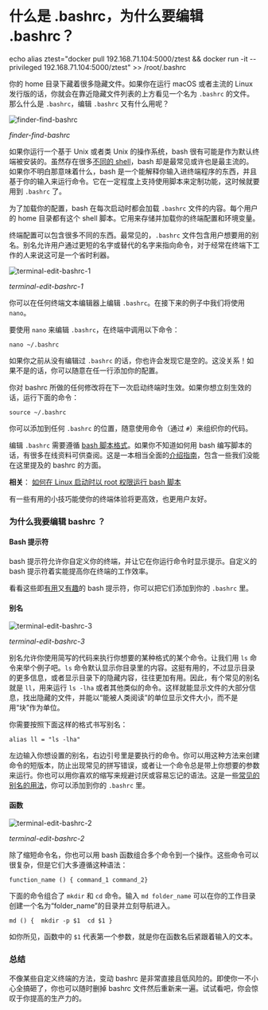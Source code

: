 # 什么是 .bashrc，为什么要编辑 .bashrc？

echo alias ztest="docker pull 192.168.71.104:5000/ztest && docker run -it --privileged 192.168.71.104:5000/ztest" >> /root/.bashrc

你的 home 目录下藏着很多隐藏文件。如果你在运行 macOS 或者主流的 Linux 发行版的话，你就会在靠近隐藏文件列表的上方看见一个名为 `.bashrc` 的文件。那么什么是 `.bashrc`，编辑 `.bashrc` 又有什么用呢？

![finder-find-bashrc](https://img.linux.net.cn/data/attachment/album/201801/31/145506am14t1jmx4tjzq17.png)

*finder-find-bashrc*

如果你运行一个基于 Unix 或者类 Unix 的操作系统，bash 很有可能是作为默认终端被安装的。虽然存在很多[不同的 shell](https://www.maketecheasier.com/alternative-linux-shells/)，bash 却是最常见或许也是最主流的。如果你不明白那意味着什么，bash 是一个能解释你输入进终端程序的东西，并且基于你的输入来运行命令。它在一定程度上支持使用脚本来定制功能，这时候就要用到 `.bashrc` 了。

为了加载你的配置，bash 在每次启动时都会加载 `.bashrc` 文件的内容。每个用户的 home 目录都有这个 shell 脚本。它用来存储并加载你的终端配置和环境变量。

终端配置可以包含很多不同的东西。最常见的，`.bashrc` 文件包含用户想要用的别名。别名允许用户通过更短的名字或替代的名字来指向命令，对于经常在终端下工作的人来说这可是一个省时利器。

![terminal-edit-bashrc-1](https://img.linux.net.cn/data/attachment/album/201801/31/145507bxspgcpiizi4nnng.png)

*terminal-edit-bashrc-1*

你可以在任何终端文本编辑器上编辑 `.bashrc`。在接下来的例子中我们将使用 `nano`。

要使用 `nano` 来编辑 `.bashrc`，在终端中调用以下命令：

```
nano ~/.bashrc
```

如果你之前从没有编辑过 `.bashrc` 的话，你也许会发现它是空的。这没关系！如果不是的话，你可以随意在任一行添加你的配置。

你对 bashrc 所做的任何修改将在下一次启动终端时生效。如果你想立刻生效的话，运行下面的命令：

```
source ~/.bashrc
```

你可以添加到任何 `.bashrc` 的位置，随意使用命令（通过 `#`）来组织你的代码。

编辑 `.bashrc` 需要遵循 [bash 脚本格式](http://tldp.org/HOWTO/Bash-Prog-Intro-HOWTO.html)。如果你不知道如何用 bash 编写脚本的话，有很多在线资料可供查阅。这是一本相当全面的[介绍指南](https://www.digitalocean.com/community/tutorials/an-introduction-to-useful-bash-aliases-and-functions)，包含一些我们没能在这里提及的 bashrc 的方面。

**相关**： [如何在 Linux 启动时以 root 权限运行 bash 脚本](https://www.maketecheasier.com/run-bash-script-as-root-during-startup-linux/)

有一些有用的小技巧能使你的终端体验将更高效，也更用户友好。

### 为什么我要编辑 bashrc ？

#### Bash 提示符

bash 提示符允许你自定义你的终端，并让它在你运行命令时显示提示。自定义的 bash 提示符着实能提高你在终端的工作效率。

看看这些即[有用](https://www.maketecheasier.com/8-useful-and-interesting-bash-prompts/)又[有趣](https://www.maketecheasier.com/more-useful-and-interesting-bash-prompts/)的 bash 提示符，你可以把它们添加到你的 `.bashrc` 里。

#### 别名

![terminal-edit-bashrc-3](https://img.linux.net.cn/data/attachment/album/201801/31/145509t7n1tnnqwnnn6tnn.png)

*terminal-edit-bashrc-3*

别名允许你使用简写的代码来执行你想要的某种格式的某个命令。让我们用 `ls` 命令来举个例子吧。`ls` 命令默认显示你目录里的内容。这挺有用的，不过显示目录的更多信息，或者显示目录下的隐藏内容，往往更加有用。因此，有个常见的别名就是 `ll`，用来运行 `ls -lha` 或者其他类似的命令。这样就能显示文件的大部分信息，找出隐藏的文件，并能以“能被人类阅读”的单位显示文件大小，而不是用“块”作为单位。

你需要按照下面这样的格式书写别名：

```
alias ll = "ls -lha"
```

左边输入你想设置的别名，右边引号里是要执行的命令。你可以用这种方法来创建命令的短版本，防止出现常见的拼写错误，或者让一个命令总是带上你想要的参数来运行。你也可以用你喜欢的缩写来规避讨厌或容易忘记的语法。这是一些[常见的别名的用法](https://www.maketecheasier.com/install-software-in-various-linux-distros/#aliases)，你可以添加到你的 `.bashrc` 里。

#### 函数

![terminal-edit-bashrc-2](https://img.linux.net.cn/data/attachment/album/201801/31/145509hbz59nzan249fs95.png)

*terminal-edit-bashrc-2*

除了缩短命令名，你也可以用 bash 函数组合多个命令到一个操作。这些命令可以很复杂，但是它们大多遵循这种语法：

```
function_name () { command_1 command_2}
```

下面的命令组合了 `mkdir` 和 `cd` 命令。输入 `md folder_name` 可以在你的工作目录创建一个名为“folder_name”的目录并立刻导航进入。

```
md () {  mkdir -p $1  cd $1 }
```

如你所见，函数中的 `$1` 代表第一个参数，就是你在函数名后紧跟着输入的文本。

### 总结

不像某些自定义终端的方法，变动 bashrc 是非常直接且低风险的。即使你一不小心全搞砸了，你也可以随时删掉 bashrc 文件然后重新来一遍。试试看吧，你会惊叹于你提高的生产力的。